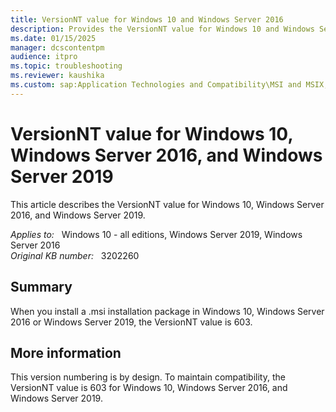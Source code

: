 ```yaml
---
title: VersionNT value for Windows 10 and Windows Server 2016
description: Provides the VersionNT value for Windows 10 and Windows Server 2016.
ms.date: 01/15/2025
manager: dcscontentpm
audience: itpro
ms.topic: troubleshooting
ms.reviewer: kaushika
ms.custom: sap:Application Technologies and Compatibility\MSI and MSIX, csstroubleshoot
---
```

# VersionNT value for Windows 10, Windows Server 2016, and Windows Server 2019

This article describes the VersionNT value for Windows 10, Windows Server 2016, and Windows Server 2019.

_Applies to:_ &nbsp; Windows 10 - all editions, Windows Server 2019, Windows Server 2016  
_Original KB number:_ &nbsp; 3202260

## Summary

When you install a .msi installation package in Windows 10, Windows Server 2016 or Windows Server 2019, the VersionNT value is 603.

## More information

This version numbering is by design. To maintain compatibility, the VersionNT value is 603 for Windows 10, Windows Server 2016, and Windows Server 2019.
